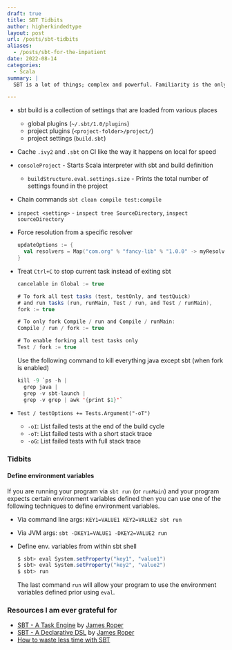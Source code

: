 ```yaml
---
draft: true
title: SBT Tidbits
author: higherkindedtype
layout: post
url: /posts/sbt-tidbits
aliases:
  - /posts/sbt-for-the-impatient
date: 2022-08-14
categories:
  - Scala
summary: |
  SBT is a lot of things; complex and powerful. Familiarity is the only way to tame SBT. Gaining familiarity is a daunting task with SBT. This post distills the mighty SBT into a few mantras to get you up and running in no time.

---
```


- sbt build is a collection of settings that are loaded from various places
  - global plugins (`~/.sbt/1.0/plugins`)
  - project plugins (`<project-folder>/project/`)
  - project settings (`build.sbt`)
- Cache `.ivy2` and `.sbt` on CI like the way it happens on local for speed
- `consoleProject` - Starts Scala interpreter with sbt and build definition
  - `buildStructure.eval.settings.size` - Prints the total number of settings found in the project
- Chain commands `sbt clean compile test:compile`
- `inspect <setting>` - `inspect tree SourceDirectory`, `inspect sourceDirectory`
- Force resolution from a specific resolver
    
    ```scala
    updateOptions := {
      val resolvers = Map("com.org" % "fancy-lib" % "1.0.0" -> myResolver)
    }
    ```
    
- Treat `Ctrl+C` to stop current task instead of exiting sbt
    
    ```scala
    cancelable in Global := true
    ```
    
    ```scala
    # To fork all test tasks (test, testOnly, and testQuick) 
    # and run tasks (run, runMain, Test / run, and Test / runMain),
    fork := true
    
    # To only fork Compile / run and Compile / runMain:
    Compile / run / fork := true
    
    # To enable forking all test tasks only
    Test / fork := true
    ```

    Use the following command to kill everything java except sbt (when fork is enabled)
    
    ```scala
    kill -9 `ps -h |
      grep java |
      grep -v sbt-launch |
      grep -v grep | awk '{print $1}'`
    ```
    
- `Test / testOptions += Tests.Argument("-oT")`
  - `-oI`: List failed tests at the end of the build cycle
  - `-oT`: List failed tests with a short stack trace
  - `-oG`: List failed tests with full stack trace

### Tidbits

#### Define environment variables

If you are running your program via `sbt run` (or `runMain`) and your program expects certain environment variables defined then you can use one of the following techniques to define environment variables.

- Via command line args: `KEY1=VALUE1 KEY2=VALUE2 sbt run`

- Via JVM args: `sbt -DKEY1=VALUE1 -DKEY2=VALUE2 run`

- Define env. variables from within sbt shell

  ```scala
  $ sbt> eval System.setProperty("key1", "value1")
  $ sbt> eval System.setProperty("key2", "value2")
  $ sbt> run
  ```

  The last command `run` will allow your program to use the environment variables defined prior using `eval`.

### Resources I am ever grateful for

- [SBT - A Task Engine](https://jazzy.id.au/2015/03/03/sbt-task-engine.html) by [James Roper](https://jazzy.id.au)
- [SBT - A Declarative DSL](https://jazzy.id.au/2015/03/04/sbt-declarative-dsl.html) by [James Roper](https://jazzy.id.au)
- [How to waste less time with SBT](https://youtube.com/watch?v=qkQoKWBlWok)